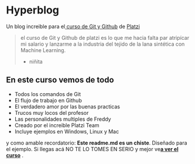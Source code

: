 # Hyperblog
Un blog increible para el[ curso de Git y Github](https://platzi.com/cursos/git-github/ " cursode Git y Github") de [Platzi](https://platzi.com/ "Platzi")
> el curso de Git y Github de platzi es lo que me hacia falta par atripícar mi salario y lanzarme a la industria del tejido de la lana sintética con Machine Learning.
> - niñita

## En este curso vemos de todo
* Todos los comandos de Git
* El flujo de trabajo en Github
* El verdadero amor por las buenas practicas
* Trucos muy locos del profesor
* Las personalidades multiples de Freddy
* Creado por el increible Platzi Team
* Incluye ejemplos en Windows, Linux y Mac 

y como amable recordatorio: **Este readme.md es un chiste**. Diseñado para el ejemplo. Si llegas acá NO TE LO TOMES EN SERIO  y mejor ve[**a ver el curso**](https/://platzi.com/ "a ver el curso") .
